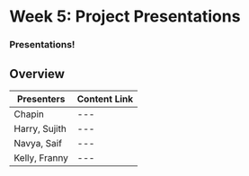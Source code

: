 # Week 5: Project Presentations


### Presentations!

## Overview
| **Presenters**                   | Content Link    |
| ---------------                | --------------- | 
| Chapin               | --- |
| Harry, Sujith     | --- | 
| Navya, Saif     | --- | 
| Kelly, Franny     | --- | 

